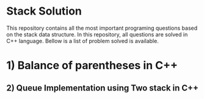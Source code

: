 # Stack Solution
This repository contains all the most important programing questions based on the stack data structure. In this repository, all questions are solved in C++ language. Bellow is a list of problem solved is available.
# 1) Balance of parentheses in C++ 
## 2) Queue Implementation using Two stack in C++
